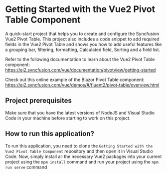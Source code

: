 # Getting Started with the Vue2 Pivot Table Component
A quick-start project that helps you to create and configure the Syncfusion Vue2 Pivot Table. This project also includes a code snippet to add required fields in the Vue2 Pivot Table and shows you how to add useful features like a grouping bar, filtering, formatting, Calculated field, Sorting and a field list.

Refer to the following documentation to learn about the Vue2 Pivot Table component: https://ej2.syncfusion.com/vue/documentation/pivotview/getting-started

Check out this online example of the Blazor Pivot Table component: https://ej2.syncfusion.com/vue/demos/#/fluent2/pivot-table/overview.html
 
## Project prerequisites

Make sure that you have the latest versions of NodeJS and Visual Studio Code in your machine before starting to work on this project.

## How to run this application?
To run this application, you need to clone the `Getting Started with the Vue2 Pivot Table Component` repository and then open it in Visual Studio Code. Now, simply install all the necessary Vue2 packages into your current project using the `npm install` command and run your project using the `npm run serve` command